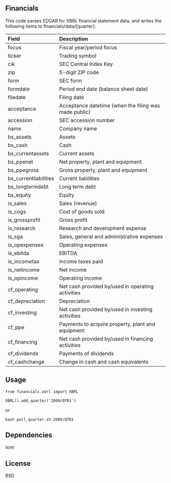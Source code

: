 
## Financials
This code parses EDGAR for XBRL financial statement data, and writes the 
following items to financials/data/[quarter]:

| Field | Description |
| :--- | :--- |
| focus | Fiscal year/period focus |
| ticker | Trading symbol |
| cik | SEC Central Index Key |
| zip | 5-digit ZIP code |
| form | SEC form |
| formdate | Period end date (balance sheet date) |
| filedate | Filing date |
| acceptance | Acceptance datetime (when the filing was made public) |
| accession | SEC accession number |
| name | Company name |
| bs_assets | Assets |
| bs_cash | Cash |
| bs_currentassets | Current assets |
| bs_ppenet | Net property, plant and equipment |
| bs_ppegross | Gross property, plant and equipment |
| bs_currentliabilities | Current liabilities |
| bs_longtermdebt | Long term debt |
| bs_equity | Equity |
| is_sales | Sales (revenue) |
| is_cogs | Cost of goods sold |
| is_grossprofit | Gross profit |
| is_research | Research and development expense |
| is_sga | Sales, general and administrative expenses |
| is_opexpenses | Operating expenses |
| is_ebitda | EBITDA |
| is_incometax | Income taxes paid |
| is_netincome | Net income |
| is_opincome | Operating income |
| cf_operating | Net cash provided by/used in operating activities |
| cf_depreciation | Depreciation |
| cf_investing | Net cash provided by/used in investing activities |
| cf_ppe | Payments to acquire property, plant and equipment |
| cf_financing | Net cash provided by/used in financing activities |
| cf_dividends | Payments of dividends |
| cf_cashchange | Change in cash and cash equivalents |


## Usage
```
from financials.xbrl import XBRL

XBRL().add_quarter('2009/QTR1')
```
or
```
bash pull_quarter.sh 2009/QTR1
```

## Dependencies
lxml


## License
BSD

